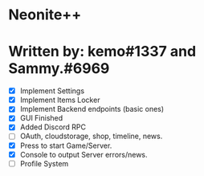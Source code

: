 # Neonite++
# Written by: kemo#1337 and Sammy.#6969

- [x] Implement Settings
- [x] Implement Items Locker
- [x] Implement Backend endpoints (basic ones)
- [x] GUI Finished
- [x] Added Discord RPC
- [ ] OAuth, cloudstorage, shop, timeline, news. 
- [x] Press to start Game/Server.
- [x] Console to output Server errors/news.
- [ ] Profile System
